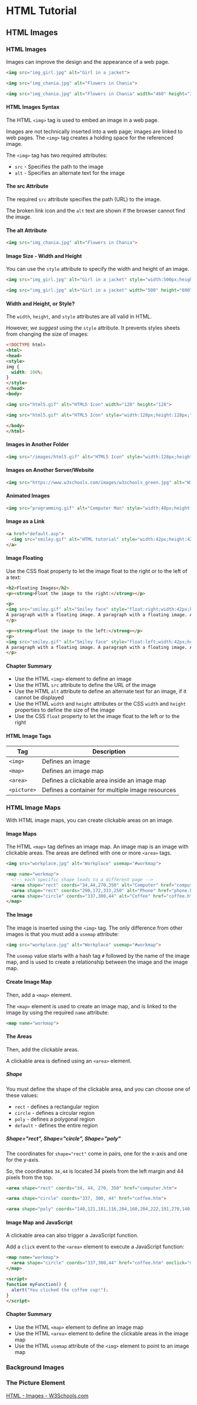 # HTML Tutorial

## HTML Images

### HTML Images 

Images can improve the design and the appearance of a web page.

```HTML
<img src="img_girl.jpg" alt="Girl in a jacket">

<img src="img_chania.jpg" alt="Flowers in Chania">

<img src="img_chania.jpg" alt="Flowers in Chania" width="460" height="345">
```

#### HTML Images Syntax

The HTML ```<img>``` tag is used to embed an image in a web page.

Images are not technically inserted into a web page; images are linked to web pages. The ```<img>``` tag creates a holding space for the referenced image.

The ```<img>``` tag has two required attributes:

- ```src``` - Specifies the path to the image
- ```alt``` - Specifies an alternate text for the image

#### The src Attribute

The required ```src``` attribute specifies the path (URL) to the image.

The broken link icon and the ```alt``` text are shown if the browser cannot find the image.

#### The alt Attribute

```HTML
<img src="img_chania.jpg" alt="Flowers in Chania">
```

#### Image Size - Width and Height

You can use the ```style``` attribute to specify the width and height of an image.

```HTML
<img src="img_girl.jpg" alt="Girl in a jacket" style="width:500px;height:600px;">

<img src="img_girl.jpg" alt="Girl in a jacket" width="500" height="600">
```

#### Width and Height, or Style?

The ```width```, ```height```, and ```style``` attributes are all valid in HTML.

However, *we suggest* using the ```style``` attribute. It prevents styles sheets from changing the size of images:

```HTML
<!DOCTYPE html>
<html>
<head>
<style>
img {
  width: 100%;
}
</style>
</head>
<body>

<img src="html5.gif" alt="HTML5 Icon" width="128" height="128">

<img src="html5.gif" alt="HTML5 Icon" style="width:128px;height:128px;">

</body>
</html>
```

#### Images in Another Folder

```HTML
<img src="/images/html5.gif" alt="HTML5 Icon" style="width:128px;height:128px;">
```

#### Images on Another Server/Website

```HTML
<img src="https://www.w3schools.com/images/w3schools_green.jpg" alt="W3Schools.com">
```

#### Animated Images

```HTML
<img src="programming.gif" alt="Computer Man" style="width:48px;height:48px;">
```

#### Image as a Link

```HTML
<a href="default.asp">
  <img src="smiley.gif" alt="HTML tutorial" style="width:42px;height:42px;">
</a>
```

#### Image Floating

Use the CSS float property to let the image float to the right or to the left of a text:

```HTML
<h2>Floating Images</h2>
<p><strong>Float the image to the right:</strong></p>

<p>
<img src="smiley.gif" alt="Smiley face" style="float:right;width:42px;height:42px;">
A paragraph with a floating image. A paragraph with a floating image. A paragraph with a floating image.
</p>

<p><strong>Float the image to the left:</strong></p>
<p>
<img src="smiley.gif" alt="Smiley face" style="float:left;width:42px;height:42px;">
A paragraph with a floating image. A paragraph with a floating image. A paragraph with a floating image.  
</p>
```

#### Chapter Summary

- Use the HTML ```<img>``` element to define an image
- Use the HTML ```src``` attribute to define the URL of the image
- Use the HTML ```alt``` attribute to define an alternate text for an image, if it cannot be displayed
- Use the HTML ```width``` and ```height``` attributes or the CSS ```width``` and ```height``` properties to define the size of the image
- Use the CSS ```float``` property to let the image float to the left or to the right

#### HTML Image Tags

| Tag      | Description                                         |
|----------|-----------------------------------------------------|
| `<img>`  | Defines an image                                    |
| `<map>`  | Defines an image map                                |
| `<area>` | Defines a clickable area inside an image map        |
| `<picture>` | Defines a container for multiple image resources |

### HTML Image Maps

With HTML image maps, you can create clickable areas on an image.

#### Image Maps

The HTML ```<map>``` tag defines an image map. An image map is an image with clickable areas. The areas are defined with one or more ```<area>``` tags.

```HTML
<img src="workplace.jpg" alt="Workplace" usemap="#workmap">

<map name="workmap">
  <!-- each specific shape leads to a different page -->
  <area shape="rect" coords="34,44,270,350" alt="Computer" href="computer.htm">
  <area shape="rect" coords="290,172,333,250" alt="Phone" href="phone.htm">
  <area shape="circle" coords="337,300,44" alt="Coffee" href="coffee.htm">
</map>
```

#### The Image

The image is inserted using the ```<img>``` tag. The only difference from other images is that you must add a ```usemap``` attribute:

```HTML
<img src="workplace.jpg" alt="Workplace" usemap="#workmap">
```

The ```usemap``` value starts with a hash tag ```#``` followed by the name of the image map, and is used to create a relationship between the image and the image map.

#### Create Image Map

Then, add a ```<map>``` element.

The ```<map>``` element is used to create an image map, and is linked to the image by using the required ```name``` attribute:

```HTML
<map name="workmap">
```

#### The Areas

Then, add the clickable areas.

A clickable area is defined using an ```<area>``` element.

##### Shape

You must define the shape of the clickable area, and you can choose one of these values:

- ```rect``` - defines a rectangular region
- ```circle``` - defines a circular region
- ```poly``` - defines a polygonal region
- ```default``` - defines the entire region

##### Shape="rect", Shape="circle", Shape="poly"

The coordinates for ```shape="rect"``` come in pairs, one for the x-axis and one for the y-axis.

So, the coordinates ```34,44``` is located 34 pixels from the left margin and 44 pixels from the top.

```HTML
<area shape="rect" coords="34, 44, 270, 350" href="computer.htm">

<area shape="circle" coords="337, 300, 44" href="coffee.htm">

<area shape="poly" coords="140,121,181,116,204,160,204,222,191,270,140,329,85,355,58,352,37,322,40,259,103,161,128,147" href="croissant.htm">
```

#### Image Map and JavaScript

A clickable area can also trigger a JavaScript function.

Add a ```click``` event to the ```<area>``` element to execute a JavaScript function:

```HTML
<map name="workmap">
  <area shape="circle" coords="337,300,44" href="coffee.htm" onclick="myFunction()">
</map>

<script>
function myFunction() {
  alert("You clicked the coffee cup!");
}
</script>
```

#### Chapter Summary

- Use the HTML ```<map>``` element to define an image map
- Use the HTML ```<area>``` element to define the clickable areas in the image map
- Use the HTML ```usemap``` attribute of the ```<img>``` element to point to an image map

### Background Images

### The Picture Element

[HTML - Images - W3Schools.com](https://www.youtube.com/watch?v=FmoYRiepmOE&list=PLP9IO4UYNF0VdAajP_5pYG-jG2JRrG72s&index=13)

##

##

##
